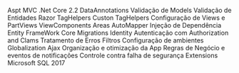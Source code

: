 Aspt MVC .Net Core 2.2
DataAnnotations
Validação de Models
Validação de Entidades
Razor
TagHelpers
Custon TagHelpers
Configuração de Views e PartViews
ViewComponents
Areas
AutoMapper
Injeção de Dependência
Entity FrameWork Core
Migrations
Identity
Autenticação com Authorization and Clams
Tratamento de Erros
Filtros
Configuração de ambientes
Globalization
Ajax
Organização e otimização da App
Regras de Negócio e eventos de notificações
Controle contra falha de segurança
Extensions
Microsoft SQL 2017 
